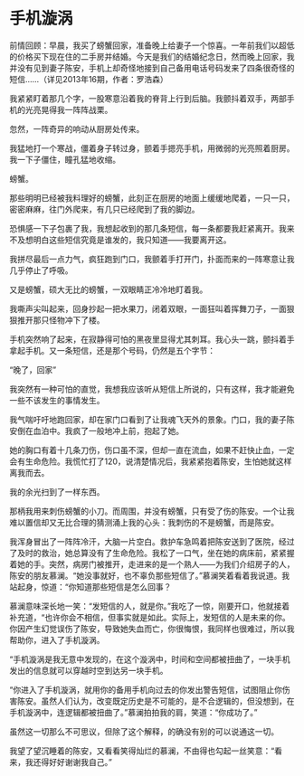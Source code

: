 # 手机漩涡

前情回顾：早晨，我买了螃蟹回家，准备晚上给妻子一个惊喜。一年前我们以超低的价格买下现在住的二手房并结婚。今天是我们的结婚纪念日，然而晚上回家，我并没有见到妻子陈安，手机上却奇怪地接到自己备用电话号码发来了四条很奇怪的短信……（详见2013年16期，作者：罗浩森） 

我紧紧盯着那几个字，一股寒意沿着我的脊背上行到后脑。我颤抖着双手，两部手机的光亮晃得我一阵阵战栗。 

忽然，一阵奇异的响动从厨房处传来。 

我猛地打一个寒战，僵着身子转过身，颤着手摁亮手机，用微弱的光亮照着厨房。我一下子僵住，瞳孔猛地收缩。 

螃蟹。 

那些明明已经被我料理好的螃蟹，此刻正在厨房的地面上缓缓地爬着，一只一只，密密麻麻，往门外爬来，有几只已经爬到了我的脚边。 

恐惧感一下子包裹了我，我想起收到的那几条短信，每一条都要我赶紧离开。我来不及想明白这些短信究竟是谁发的，我只知道——我要离开这。 

我拼尽最后一点力气，疯狂跑到门口，我颤着手打开门，扑面而来的一阵寒意让我几乎停止了呼吸。 

又是螃蟹，硕大无比的螃蟹，一双眼睛正冷冷地盯着我。 

我嘶声尖叫起来，回身抄起一把水果刀，闭着双眼，一面狂叫着挥舞刀子，一面狠狠推开那只怪物冲下了楼。 

手机突然响了起来，在寂静得可怕的黑夜里显得尤其刺耳。我心头一跳，颤抖着手拿起手机。又一条短信，还是那个号码，仍然是五个字节： 

“晚了，回家” 

我突然有一种可怕的直觉，我想我应该听从短信上所说的，只有这样，我才能避免一些不该发生的事情发生。 

我气喘吁吁地跑回家，却在家门口看到了让我魂飞天外的景象。门口，我的妻子陈安倒在血泊中。我疯了一般地冲上前，抱起了她。 

她的胸口有着十几条刀伤，伤口虽不深，但却一直在流血，如果不赶快止血，一定会有生命危险。我慌忙打了120，说清楚情况后，我紧紧抱着陈安，生怕她就这样离我而去。 

我的余光扫到了一样东西。 

那柄我用来刺伤螃蟹的小刀。而周围，并没有螃蟹，只有受了伤的陈安。一个让我难以置信却又无比合理的猜测涌上我的心头：我刺伤的不是螃蟹，而是陈安。 

我浑身冒出了一阵阵冷汗，大脑一片空白。救护车急鸣着把陈安送到了医院，经过了及时的救治，她总算没有了生命危险。我松了一口气，坐在她的病床前，紧紧握着她的手。突然，病房门被推开，走进来的是一个熟人——为我们介绍房子的人，陈安的朋友慕澜。“她没事就好，也不辜负那些短信了。”慕澜笑着看着我说道。我站起身，惊道：“你知道那些短信是怎么回事？ 

慕澜意味深长地一笑：“发短信的人，就是你。”我吃了一惊，刚要开口，他就接着补充道，“也许你会不相信，但事实就是如此。实际上，发短信的人是未来的你。你因产生幻觉误伤了陈安，导致她失血而亡，你很悔恨，我同样也很难过，所以我帮助你，进入了手机漩涡。 

“手机漩涡是我无意中发现的，在这个漩涡中，时间和空间都被扭曲了，一块手机发出的信息就可以穿越时空到达另一块手机。 

“你进入了手机漩涡，就用你的备用手机向过去的你发出警告短信，试图阻止你伤害陈安。虽然人们认为，改变既定历史是不可能的，是不合逻辑的，但没想到，在手机漩涡中，连逻辑都被扭曲了。”慕澜拍拍我的肩，笑道：“你成功了。” 

虽然这一切那么不可思议，但除了这个解释，的确没有别的可以说通这一切。 

我望了望沉睡着的陈安，又看看笑得灿烂的慕澜，不由得也勾起一丝笑意：“看来，我还得好好谢谢我自己。”